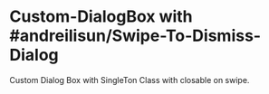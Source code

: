 # Custom-DialogBox with #andreilisun/Swipe-To-Dismiss-Dialog
Custom Dialog Box with SingleTon Class with closable on swipe.

